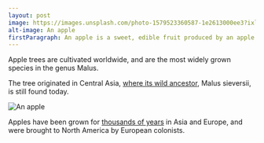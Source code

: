 ```yaml
---
layout: post
image: https://images.unsplash.com/photo-1579523360587-1e2613000ee3?ixlib=rb-1.2.1&ixid=MnwxMjA3fDB8MHxwaG90by1wYWdlfHx8fGVufDB8fHx8&auto=format&fit=crop&w=870&q=80
alt-image: An apple
firstParagraph: An apple is a sweet, edible fruit produced by an apple tree.
---
```

Apple trees are cultivated worldwide, and are the most widely grown species in the genus Malus.

The tree originated in Central Asia, [where its wild ancestor](https://google.com), Malus sieversii, is still found today.

![An apple](https://images.unsplash.com/photo-1638914962352-3bdfa3cd1f78?ixlib=rb-1.2.1&ixid=MnwxMjA3fDB8MHxwaG90by1wYWdlfHx8fGVufDB8fHx8&auto=format&fit=crop&w=853&q=80)

Apples have been grown for [thousands of years](https://google.com) in Asia and Europe, and were brought to North America by European colonists.